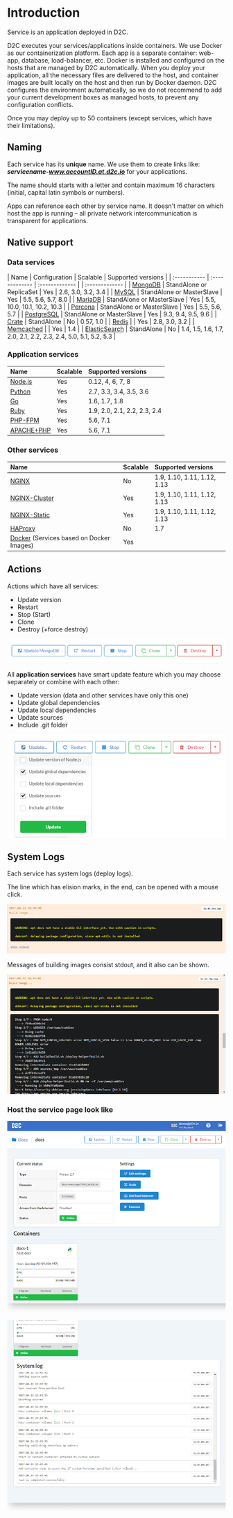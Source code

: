 # Introduction
Service is an application deployed in D2C.

D2C executes your services/applications inside containers. We use Docker as our containerization platform. Each app is a separate container: web-app, database, load-balancer, etc. Docker is installed and configured on the hosts that are managed by D2C automatically. When you deploy your application, all the necessary files are delivered to the host, and container images are built locally on the host and then run by Docker daemon. D2C configures the environment automatically, so we do not recommend to add your current development boxes as managed hosts, to prevent any configuration conflicts.

Once you may deploy up to 50 containers (except services, which have their limitations).

## Naming

Each service has its **unique** name. We use them to create links like: **_servicename-www.accountID.at.d2c.io_** for your applications.

The name should starts with a letter and contain maximum 16 characters (initial, capital latin symbols or numbers).

Apps can reference each other by service name. It doesn't matter on which host the app is running – all private network intercommunication is transparent for applications.

## Native support

### Data services

| Name                                                   | Configuration               | Scalable         | Supported versions  |
| :-----------                                           | :-------------              | :------------- | | :------------- |
| [MongoDB](/getting-started/data-services/mongodb/)     | StandAlone or ReplicaSet    | Yes |              2.6, 3.0, 3.2, 3.4 |
| [MySQL](/getting-started/data-services/mysql/)         | StandAlone or MasterSlave   | Yes |              5.5, 5.6, 5.7, 8.0 |
| [MariaDB](/getting-started/data-services/mariadb/)     | StandAlone or MasterSlave   | Yes |              5.5, 10.0, 10.1, 10.2, 10.3 |
| [Percona](/getting-started/data-services/percona/)     | StandAlone or MasterSlave   | Yes |              5.5, 5.6, 5.7 |
| [PostgreSQL](/getting-started/data-services/postgresql/) | StandAlone or MasterSlave | Yes |              9.3, 9.4, 9.5, 9.6 |
| [Crate](/getting-started/data-services/crate/)         | StandAlone                  | No  |              0.57, 1.0 |
| [Redis](/getting-started/data-services/redis/)         |                             | Yes |              2.8, 3.0, 3.2 |
| [Memcached](/getting-started/data-services/memcached/) |                             | Yes |              1.4 |
| [ElasticSearch](/getting-started/data-services/elasticsearch/) | StandAlone          | No  |              1.4, 1.5, 1.6, 1.7, 2.0, 2.1, 2.2, 2.3, 2.4, 5.0, 5.1, 5.2, 5.3 |

### Application services

| Name                                                    | Scalable      | Supported versions |
| :-----------      | :-------------| :-------------      |
| [Node.js](/getting-started/app-services/nodejs/)        | Yes           | 0.12, 4, 6, 7, 8   |
| [Python](/getting-started/app-services/python/)         | Yes           | 2.7, 3.3, 3.4, 3.5, 3.6 |
| [Go](/getting-started/app-services/golang/)             | Yes           | 1.6, 1.7, 1.8  |
| [Ruby](/getting-started/app-services/ruby/)             | Yes           | 1.9, 2.0, 2.1, 2.2, 2.3, 2.4 |
| [PHP-FPM](/getting-started/app-services/php-fpm/)       | Yes           | 5.6, 7.1 |
| [APACHE+PHP](/getting-started/app-services/php-apache/) | Yes           | 5.6, 7.1 |

### Other services

| Name                                                                                        | Scalable      | Supported versions |
| :-----------      | :-------------| :-------------     |
| [NGINX](/getting-started/other-services/nginx/)                                             | No            | 1.9, 1.10, 1.11, 1.12, 1.13 |
| [NGINX-Cluster](/getting-started/other-services/nginx-cluster/)                             | Yes           | 1.9, 1.10, 1.11, 1.12, 1.13 |
| [NGINX-Static](/getting-started/other-services/nginx-static/)                               | Yes           | 1.9, 1.10, 1.11, 1.12, 1.13 |
| [HAProxy](/getting-started/other-services/haproxy/)                                         | No            | 1.7 |
| [Docker](/getting-started/other-services/docker-service/) (Services based on Docker Images) | Yes           |  |



## Actions

Actions which have all services:

- Update version
- Restart
- Stop (Start)
- Clone
- Destroy (+force destroy)

![Standart service actions](../img/standart_actions.png)

All **application services** have smart update feature which you may choose separately or combine with each other:

- Update version (data and other services have only this one)
- Update global dependencies
- Update local dependencies
- Update sources
- Include .git folder

![Application actions](../img/app_actions.png)

## System Logs

Each service has system logs (deploy logs).

The line which has elision marks, in the end, can be opened with a mouse click.

![Build log](../img/build_log.png)

Messages of building images consist stdout, and it also can be shown.

![Stdout log](../img/stdout.png)



### Host the service page look like

![Service page](../img/servicepage.jpg)

![Service page](../img/servicepage2.jpg)

